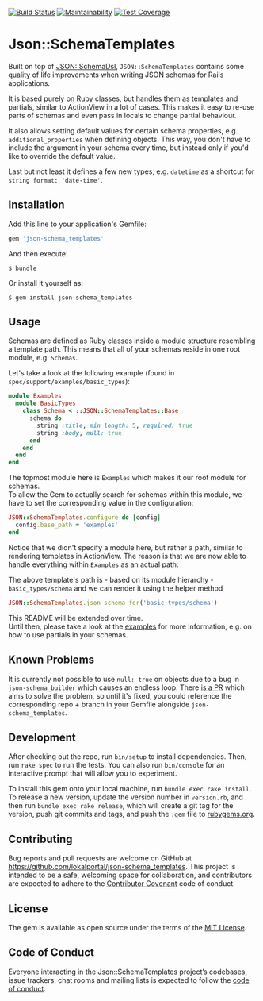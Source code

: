 [![Build Status](https://travis-ci.org/lokalportal/json-schema_templates.svg?branch=master)](https://travis-ci.org/lokalportal/json-schema_templates)
[![Maintainability](https://api.codeclimate.com/v1/badges/42d06911ff938599c00a/maintainability)](https://codeclimate.com/github/lokalportal/json-schema_templates/maintainability)
[![Test Coverage](https://api.codeclimate.com/v1/badges/42d06911ff938599c00a/test_coverage)](https://codeclimate.com/github/lokalportal/json-schema_templates/test_coverage)

# Json::SchemaTemplates

Built on top of [JSON::SchemaDsl](https://github.com/parrish/json-schema_builder), `JSON::SchemaTemplates`
contains some quality of life improvements when writing JSON schemas for Rails applications.

It is based purely on Ruby classes, but handles them as templates and partials,
similar to ActionView in a lot of cases. This makes it easy to re-use
parts of schemas and even pass in locals to change partial behaviour.

It also allows setting default values for certain schema properties, e.g.
`additional_properties` when defining objects. This way, you don't have to 
include the argument in your schema every time, but instead only if you'd like
to override the default value.

Last but not least it defines a few new types, e.g. `datetime` as a shortcut for
`string format: 'date-time'`.

## Installation

Add this line to your application's Gemfile:

```ruby
gem 'json-schema_templates'
```

And then execute:

    $ bundle

Or install it yourself as:

    $ gem install json-schema_templates

## Usage

Schemas are defined as Ruby classes inside a module structure resembling a template path.
This means that all of your schemas reside in one root module, e.g. `Schemas`.

Let's take a look at the following example (found in `spec/support/examples/basic_types`):

```ruby
module Examples
  module BasicTypes
    class Schema < ::JSON::SchemaTemplates::Base
      schema do
        string :title, min_length: 5, required: true
        string :body, null: true
      end
    end
  end
end
```

The topmost module here is `Examples` which makes it our root module for schemas.  
To allow the Gem to actually search for schemas within this module, we have to set
the corresponding value in the configuration:

```ruby
JSON::SchemaTemplates.configure do |config|
  config.base_path = 'examples'
end
```

Notice that we didn't specify a module here, but rather a path, similar to rendering
templates in ActionView. The reason is that we are now able to handle everything within `Examples` as an actual
path: 

The above template's path is - based on its module hierarchy - `basic_types/schema` and we can 
render it using the helper method 

```ruby
JSON::SchemaTemplates.json_schema_for('basic_types/schema')
```

This README will be extended over time.  
Until then, please take a look at the [examples](https://github.com/lokalportal/json-schema_templates/tree/master/spec/support/examples)
for more information, e.g. on how to use partials in your schemas.

## Known Problems

It is currently not possible to use `null: true` on objects due to a bug in `json-schema_builder` which causes
an endless loop. There [is a PR](https://github.com/parrish/json-schema_builder/pull/10) which aims to solve the problem, 
so until it's fixed, you could reference the corresponding repo + branch in your Gemfile alongside `json-schema_templates`. 

## Development

After checking out the repo, run `bin/setup` to install dependencies. Then, run `rake spec` to run the tests. You can also run `bin/console` for an interactive prompt that will allow you to experiment.

To install this gem onto your local machine, run `bundle exec rake install`. To release a new version, update the version number in `version.rb`, and then run `bundle exec rake release`, which will create a git tag for the version, push git commits and tags, and push the `.gem` file to [rubygems.org](https://rubygems.org).

## Contributing

Bug reports and pull requests are welcome on GitHub at https://github.com/lokalportal/json-schema_templates. This project is intended to be a safe, welcoming space for collaboration, and contributors are expected to adhere to the [Contributor Covenant](http://contributor-covenant.org) code of conduct.

## License

The gem is available as open source under the terms of the [MIT License](https://opensource.org/licenses/MIT).

## Code of Conduct

Everyone interacting in the Json::SchemaTemplates project’s codebases, issue trackers, chat rooms and mailing lists is expected to follow the [code of conduct](https://github.com/[USERNAME]/json-schema_templates/blob/master/CODE_OF_CONDUCT.md).
